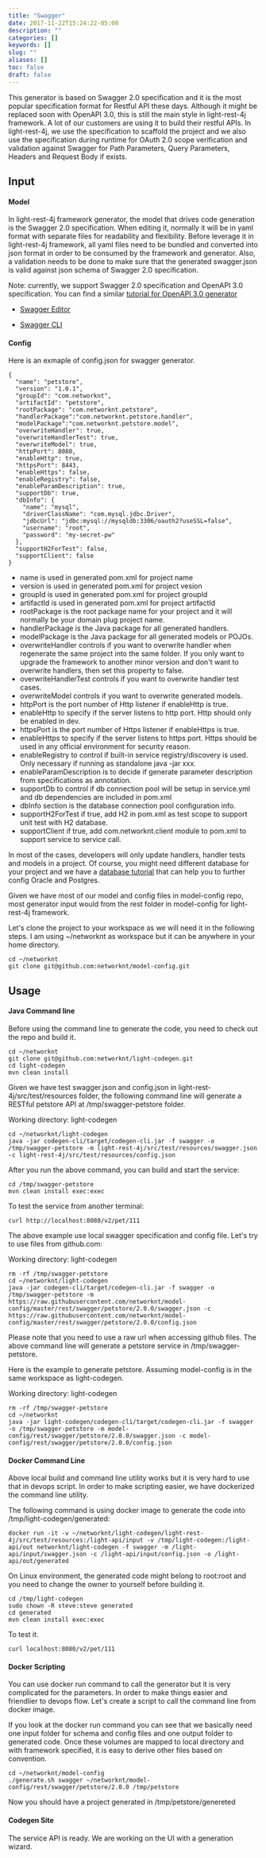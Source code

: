 ```yaml
---
title: "Swagger"
date: 2017-11-22T15:24:22-05:00
description: ""
categories: []
keywords: []
slug: ""
aliases: []
toc: false
draft: false
---
```


This generator is based on Swagger 2.0 specification and it is the most popular specification
format for Restful API these days. Although it might be replaced soon with OpenAPI 3.0, this
is still the main style in light-rest-4j framework. A lot of our customers are using it to 
build their restful APIs. In light-rest-4j, we use the specification to scaffold the project
and we also use the specification during runtime for OAuth 2.0 scope verification and validation
against Swagger for Path Parameters, Query Parameters, Headers and Request Body if exists.


## Input

#### Model

In light-rest-4j framework generator, the model that drives code generation is the Swagger 2.0 
specification. When editing it, normally it will be in yaml format with separate files for 
readability and flexibility. Before leverage it in light-rest-4j framework, all yaml files need 
to be bundled and converted into json format in order to be consumed by the framework and generator. 
Also, a validation needs to be done to make sure that the generated swagger.json is valid against 
json schema of Swagger 2.0 specification. 
 
Note: currently, we support Swagger 2.0 specification and OpenAPI 3.0 specification. You can
find a similar [tutorial for OpenAPI 3.0 generator][]


- [Swagger Editor][]

- [Swagger CLI][]


#### Config

Here is an exmaple of config.json for swagger generator.

```
{
  "name": "petstore",
  "version": "1.0.1",
  "groupId": "com.networknt",
  "artifactId": "petstore",
  "rootPackage": "com.networknt.petstore",
  "handlerPackage":"com.networknt.petstore.handler",
  "modelPackage":"com.networknt.petstore.model",
  "overwriteHandler": true,
  "overwriteHandlerTest": true,
  "overwriteModel": true,
  "httpPort": 8080,
  "enableHttp": true,
  "httpsPort": 8443,
  "enableHttps": false,
  "enableRegistry": false,
  "enableParamDescription": true,
  "supportDb": true,
  "dbInfo": {
    "name": "mysql",
    "driverClassName": "com.mysql.jdbc.Driver",
    "jdbcUrl": "jdbc:mysql://mysqldb:3306/oauth2?useSSL=false",
    "username": "root",
    "password": "my-secret-pw"
  },
  "supportH2ForTest": false,
  "supportClient": false
}
```

- name is used in generated pom.xml for project name
- version is used in generated pom.xml for project vesion
- groupId is used in generated pom.xml for project groupId
- artifactId is used in generated pom.xml for project artifactId
- rootPackage is the root package name for your project and it will normally be your domain plug project name.
- handlerPackage is the Java package for all generated handlers. 
- modelPackage is the Java package for all generated models or POJOs.
- overwriteHandler controls if you want to overwrite handler when regenerate the same project into the same folder. If you only want to upgrade the framework to another minor version and don't want to overwrite handlers, then set this property to false. 
- overwriteHandlerTest controls if you want to overwrite handler test cases.
- overwriteModel controls if you want to overwrite generated models.
- httpPort is the port number of Http listener if enableHttp is true.
- enableHttp to specify if the server listens to http port. Http should only be enabled in dev.
- httpsPort is the port number of Https listener if enableHttps is true.
- enableHttps to specify if the server listens to https port. Https should be used in any official environment for security reason.
- enableRegistry to control if built-in service registry/discovery is used. Only necessary if running as standalone java -jar xxx.
- enableParamDescription is to decide if generate parameter description from specifications as annotation.
- supportDb to control if db connection pool will be setup in service.yml and db dependencies are included in pom.xml
- dbInfo section is the database connection pool configuration info.
- supportH2ForTest if true, add H2 in pom.xml as test scope to support unit test with H2 database.
- supportClient if true, add com.networknt.client module to pom.xml to support service to service call.

In most of the cases, developers will only update handlers, handler tests and models in a project.
Of course, you might need different database for your project and we have a [database tutorial] that
can help you to further config Oracle and Postgres.   

Given we have most of our model and config files in model-config repo, most generator input would
from the rest folder in model-config for light-rest-4j framework.

Let's clone the project to your workspace as we will need it in the following steps.
I am using ~/networknt as workspace but it can be anywhere in your home directory.  


```
cd ~/networknt
git clone git@github.com:networknt/model-config.git
```

## Usage

#### Java Command line

Before using the command line to generate the code, you need to check out the repo and build it.

```
cd ~/networknt
git clone git@github.com:networknt/light-codegen.git
cd light-codegen
mvn clean install
```

Given we have test swagger.json and config.json in light-rest-4j/src/test/resources folder,
the following command line will generate a RESTful petstore API at /tmp/swagger-petstore folder. 

Working directory: light-codegen

```
cd ~/networknt/light-codegen
java -jar codegen-cli/target/codegen-cli.jar -f swagger -o /tmp/swagger-petstore -m light-rest-4j/src/test/resources/swagger.json -c light-rest-4j/src/test/resources/config.json
```
 
After you run the above command, you can build and start the service:

```
cd /tmp/swagger-petstore
mvn clean install exec:exec
```

To test the service from another terminal:
```
curl http://localhost:8080/v2/pet/111
```

The above example use local swagger specification and config file. Let's try to use files from
github.com:

Working directory: light-codegen

```
rm -rf /tmp/swagger-petstore
cd ~/networknt/light-codegen
java -jar codegen-cli/target/codegen-cli.jar -f swagger -o /tmp/swagger-petstore -m https://raw.githubusercontent.com/networknt/model-config/master/rest/swagger/petstore/2.0.0/swagger.json -c https://raw.githubusercontent.com/networknt/model-config/master/rest/swagger/petstore/2.0.0/config.json
```

Please note that you need to use a raw url when accessing github files. The above command line will
generate a petstore service in /tmp/swagger-petstore.

Here is the example to generate petstore. Assuming model-config is in the same workspace as 
light-codegen.


Working directory: light-codegen

```
rm -rf /tmp/swagger-petstore
cd ~/networknt
java -jar light-codegen/codegen-cli/target/codegen-cli.jar -f swagger -o /tmp/swagger-petstore -m model-config/rest/swagger/petstore/2.0.0/swagger.json -c model-config/rest/swagger/petstore/2.0.0/config.json

```

#### Docker Command Line

Above local build and command line utility works but it is very hard to use that in devops script. 
In order to make scripting easier, we have dockerized the command line utility. 


The following command is using docker image to generate the code into /tmp/light-codegen/generated:
```
docker run -it -v ~/networknt/light-codegen/light-rest-4j/src/test/resources:/light-api/input -v /tmp/light-codegen:/light-api/out networknt/light-codegen -f swagger -m /light-api/input/swagger.json -c /light-api/input/config.json -o /light-api/out/generated
```
On Linux environment, the generated code might belong to root:root and you need to change the
owner to yourself before building it.

```
cd /tmp/light-codegen
sudo chown -R steve:steve generated
cd generated
mvn clean install exec:exec
```
To test it.
```
curl localhost:8080/v2/pet/111
```

#### Docker Scripting

You can use docker run command to call the generator but it is very complicated for the parameters.
In order to make things easier and friendlier to devops flow. Let's create a script to call the
command line from docker image.

If you look at the docker run command you can see that we basically need one input folder for 
schema and config files and one output folder to generated code. Once these volumes are mapped to 
local directory and with framework specified, it is easy to derive other files based on convention. 


```
cd ~/networknt/model-config
./generate.sh swagger ~/networknt/model-config/rest/swagger/petstore/2.0.0 /tmp/petstore
```
Now you should have a project generated in /tmp/petstore/genereted

#### Codegen Site

The service API is ready. We are working on the UI with a generation wizard.
 

[tutorial for OpenAPI 3.0 generator]: /tutorial/generator/openapi/
[Swagger Editor]: /tool/swagger-editor/
[Swagger CLI]: /tool/swagger-cli/
[database tutorial]: /tutorial/rest/swagger/database/
